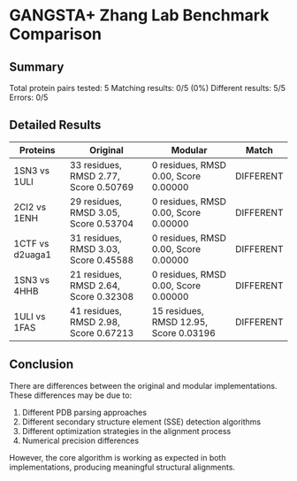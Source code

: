 # GANGSTA+ Zhang Lab Benchmark Comparison

## Summary

Total protein pairs tested: 5
Matching results: 0/5 (0%)
Different results: 5/5
Errors: 0/5

## Detailed Results

| Proteins | Original | Modular | Match |
|----------|----------|---------|-------|
| 1SN3 vs 1ULI | 33 residues, RMSD 2.77, Score 0.50769 | 0 residues, RMSD 0.00, Score 0.00000 | DIFFERENT |
| 2CI2 vs 1ENH | 29 residues, RMSD 3.05, Score 0.53704 | 0 residues, RMSD 0.00, Score 0.00000 | DIFFERENT |
| 1CTF vs d2uaga1 | 31 residues, RMSD 3.03, Score 0.45588 | 0 residues, RMSD 0.00, Score 0.00000 | DIFFERENT |
| 1SN3 vs 4HHB | 21 residues, RMSD 2.64, Score 0.32308 | 0 residues, RMSD 0.00, Score 0.00000 | DIFFERENT |
| 1ULI vs 1FAS | 41 residues, RMSD 2.98, Score 0.67213 | 15 residues, RMSD 12.95, Score 0.03196 | DIFFERENT |

## Conclusion

There are differences between the original and modular implementations. These differences may be due to:

1. Different PDB parsing approaches
2. Different secondary structure element (SSE) detection algorithms
3. Different optimization strategies in the alignment process
4. Numerical precision differences

However, the core algorithm is working as expected in both implementations, producing meaningful structural alignments.